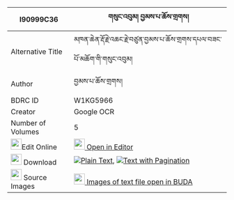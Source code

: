 |I90999C36|གསུང་འབུམ། བྱམས་པ་ཆོས་གྲགས། 
| --- | --- 
|Alternative Title |མཁན་ཆེན་རྡོ་རྗེ་འཆང་རྗེ་བཙུན་བྱམས་པ་ཆོས་གྲགས་དཔལ་བཟང་པོ་མཆོག་གི་གསུང་འབུམ།
|Author| བྱམས་པ་ཆོས་གྲགས།
|BDRC ID | W1KG5966
|Creator | Google OCR
|Number of Volumes| 5
|<img width="25" src="https://img.icons8.com/color/25/000000/edit-property.png">Edit Online| [<img width="25" src="https://avatars.githubusercontent.com/u/45091458?s=200&v=4"> Open in Editor](http://editor.openpecha.org/I90999C36)
|<img width="25" src="https://img.icons8.com/fluent/48/000000/download-2.png"/>  Download | [![](https://img.icons8.com/color/20/000000/txt.png)Plain Text](https://github.com/Openpecha/I90999C36/releases/download/v1/sungbum_jampa_chodrak_plain_I90999C36.zip), [![](https://img.icons8.com/color/20/000000/txt.png)Text with Pagination](https://github.com/Openpecha/I90999C36/releases/download/v1/sungbum_jampa_chodrak_pages_I90999C36.zip)
|<img width="25" src="https://img.icons8.com/plasticine/100/000000/pictures-folder.png"/>  Source Images | [<img width="25" src="https://library.bdrc.io/icons/BUDA-small.svg"> Images of text file open in BUDA](https://library.bdrc.io/show/bdr:W1KG5966)